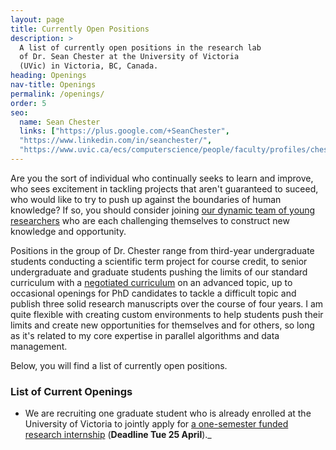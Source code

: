 ```yaml
---
layout: page
title: Currently Open Positions
description: >
  A list of currently open positions in the research lab
  of Dr. Sean Chester at the University of Victoria
  (UVic) in Victoria, BC, Canada. 
heading: Openings
nav-title: Openings
permalink: /openings/
order: 5
seo:
  name: Sean Chester
  links: ["https://plus.google.com/+SeanChester",
  "https://www.linkedin.com/in/seanchester/",
  "https://www.uvic.ca/ecs/computerscience/people/faculty/profiles/chester-sean.php"]
---
```



Are you the sort of individual who continually seeks to learn and improve,
who sees excitement in tackling projects that aren't guaranteed to suceed,
who would like to try to push up against the boundaries of human knowledge? 
If so, you should consider joining [our dynamic team of young researchers](students/)
who are each challenging themselves to construct new knowledge and opportunity.

Positions in the group of Dr. Chester range from third-year undergraduate students conducting a scientific term project for course credit,
to senior undergraduate and graduate students pushing the limits of our standard curriculum with a [negotiated curriculum](http://repository.londonmet.ac.uk/5176/) on an advanced topic,
up to occasional openings for PhD candidates to tackle a difficult topic and publish three solid research manuscripts over the course of four years.
I am quite flexible with creating custom environments to help students push their limits and create new opportunities for themselves and for others, so long as it's related to my core expertise in parallel algorithms and data management.

Below, you will find a list of currently open positions.



### List of Current Openings

 * We are recruiting one graduate student who is already enrolled at the University of Victoria to jointly apply for [a one-semester funded research internship](openings/research-intern-fall-2023) (**Deadline Tue 25 April**)._
